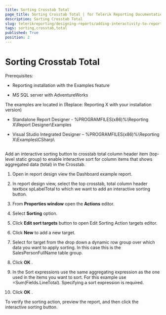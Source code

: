 ```yaml
---
title: Sorting Crosstab Total
page_title: Sorting Crosstab Total | for Telerik Reporting Documentation
description: Sorting Crosstab Total
slug: telerikreporting/designing-reports/adding-interactivity-to-reports/actions/sorting-action/sorting-crosstab-total
tags: sorting,crosstab,total
published: True
position: 2
---
```


# Sorting Crosstab Total



Prerequisites:       

* Reporting installation with the Examples feature          			

* MS SQL server with AdventureWorks         			

The examples are located in (Replace: Reporting X with your installation version)       

* Standalone Report Designer - %PROGRAMFILES(x86)%\Reporting X\Report Designer\Examples         			

* Visual Studio Integrated Designer – %PROGRAMFILES(x86)%\Reporting X\Examples\CSharp\         			

## 

Add an interactive sorting button to crosstab total column header item (top-level static group) to enable interactive sort for column items that shows aggregated data (total) in the Crosstab.         	

1. Open in report design view the Dashboard example report.         		

1. In report design view, select the top crosstab,          		total column header textbox spLabelTotal to which we want to add an interactive sorting button.         		

1. From __Properties window__  open the __Actions__  editor.         		

1. Select __Sorting__  option.         		

1. Click __Edit sort targets__  button to open Edit Sorting Action targets editor.         		

1. Click __New__  to add a new target.         		

1. Select for target from the drop down a dynamic row group over which data you want to apply sorting.          		In this case this is the SalesPersonFullName table group.         		

1. Click __OK__ .         		

1. In the Sort expressions use the same aggregating expression as the one used in the items you want to sort.          		For this example use =Sum(Fields.LineTotal).         		Specifying a sort expression is required.

1. Click __OK__ .         		

To verify the sorting action, preview the report, and then click the interactive sorting button.          	
